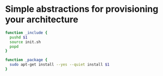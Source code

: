 Simple abstractions for provisioning your architecture
======================================================

```bash
function _include {
  pushd $1
  source init.sh
  popd
}
```

```bash
function _package {
  sudo apt-get install --yes --quiet install $1
}
```
